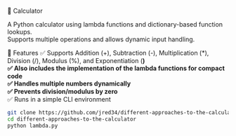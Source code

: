 🧮 Calculator

A Python calculator using lambda functions and dictionary-based function lookups.  
Supports multiple operations and allows dynamic input handling.

🎯 Features
✅ Supports Addition (+), Subtraction (-), Multiplication (*), Division (/), Modulus (%), and Exponentiation (**)  
✅ Also includes the implementation of the lambda functions for compact code  
✅ Handles multiple numbers dynamically  
✅ Prevents division/modulus by zero**  
✅ Runs in a simple CLI environment



```bash
git clone https://github.com/jred34/different-approaches-to-the-calculator.git
cd different-approaches-to-the-calculator
python lambda.py
